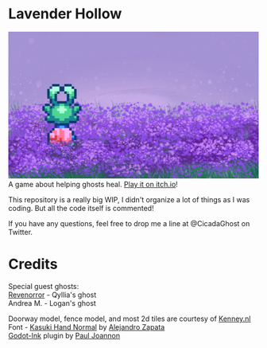 # Lavender Hollow
![Lavender Hollow cover image, showing the protagonist, Ghasty, looking out over a field of Lavender.](https://github.com/shadybug/lavender-hollow/blob/master/lavender.png?raw=true)
A game about helping ghosts heal. [Play it on itch.io](https://shadybug.itch.io/lavender-hollow)!

This repository is a really big WIP, I didn't organize a lot of things as I was coding. But all the code itself is commented!

If you have any questions, feel free to drop me a line at @CicadaGhost on Twitter.

# Credits
Special guest ghosts:  
[Revenorror](https://revenorror.itch.io) - Qyllia's ghost  
Andrea M. - Logan's ghost

Doorway model, fence model, and most 2d tiles are courtesy of [Kenney.nl](https://kenney.nl)  
Font - [Kasuki Hand Normal](https://www.dafont.com/kasuki-hand.font) by [Alejandro Zapata](https://www.dafont.com/alejandro-zapata.d5042)  
[Godot-Ink](https://github.com/paulloz/godot-ink) plugin by [Paul Joannon](https://github.com/paulloz)
